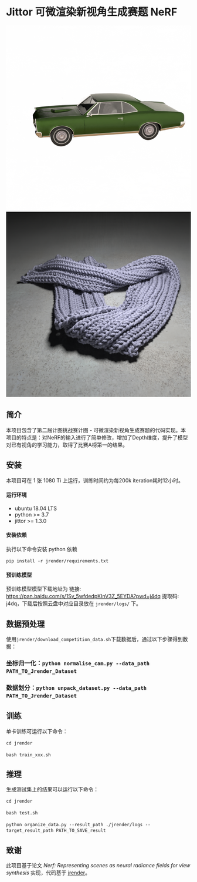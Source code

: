 # Jittor 可微渲染新视角生成赛题 NeRF

![主要结果](./imgs/Scar.png)
![主要结果](./imgs/Scarf.png)

## 简介

本项目包含了第二届计图挑战赛计图 - 可微渲染新视角生成赛题的代码实现。本项目的特点是：对NeRF的输入进行了简单修改，增加了Depth维度，提升了模型对已有视角的学习能力，取得了比赛A榜第一的结果。

## 安装 

本项目可在 1 张 1080 Ti 上运行，训练时间约为每200k iteration耗时12小时。

#### 运行环境
- ubuntu 18.04 LTS
- python >= 3.7
- jittor >= 1.3.0

#### 安装依赖
执行以下命令安装 python 依赖
```
pip install -r jrender/requirements.txt
```

#### 预训练模型
预训练模型模型下载地址为 链接: https://pan.baidu.com/s/1Sv_5wfdedpKInV3Z_5EYDA?pwd=j4dq 提取码: j4dq，下载后按照云盘中对应目录放在 `jrender/logs/` 下。

## 数据预处理

使用```jrender/download_competition_data.sh```下载数据后，通过以下步骤得到数据：
### 坐标归一化：```python normalise_cam.py --data_path PATH_TO_Jrender_Dataset```
### 数据划分：```python unpack_dataset.py --data_path PATH_TO_Jrender_Dataset```

## 训练

单卡训练可运行以下命令：
```
cd jrender

bash train_xxx.sh
```

## 推理

生成测试集上的结果可以运行以下命令：

```
cd jrender

bash test.sh

python organize_data.py --result_path ./jrender/logs --target_result_path PATH_TO_SAVE_result
```

## 致谢

此项目基于论文 *Nerf: Representing scenes as neural radiance fields for view synthesis* 实现，代码基于 [jrender](https://github.com/Jittor/jrender.git)。
